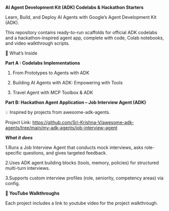 **AI Agent Development Kit (ADK) Codelabs & Hackathon Starters**

Learn, Build, and Deploy AI Agents with Google’s Agent Development Kit (ADK).

This repository contains ready-to-run scaffolds for official ADK codelabs and a hackathon-inspired agent app, complete with code, Colab notebooks, and video walkthrough scripts.

📌 What’s Inside

**Part A : Codelabs Implementations**

1. From Prototypes to Agents with ADK

2. Building AI Agents with ADK: Empowering with Tools

3. Travel Agent with MCP Toolbox & ADK

  

**Part B: Hackathon Agent Application – Job Interview Agent (ADK)**

💡 Inspired by projects from awesome-adk-agents.

Project Link: https://github.com/Sri-Krishna-V/awesome-adk-agents/tree/main/my-adk-agents/job-interview-agent

***What it does***

1.Runs a Job Interview Agent that conducts mock interviews, asks role-specific questions, and gives targeted feedback.

2.Uses ADK agent building blocks (tools, memory, policies) for structured multi-turn interviews.

3.Supports custom interview profiles (role, seniority, competency areas) via config.



**🎥 YouTube Walkthroughs**

Each project includes a link to youtube video for the project walkthrough.


